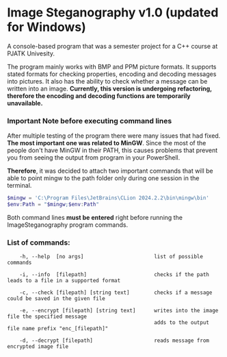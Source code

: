 # Image Steganography v1.0 (updated for Windows)

A console-based program that was a semester project for a C++ course at PJATK Univesity.

The program mainly works with BMP and PPM picture formats. It supports stated formats for checking properties, encoding and decoding messages into pictures. It also has the ability to check whether a message can be written into an image.
**Currently, this version is undergoing refactoring, therefore the encoding and decoding functions are temporarily unavailable.**

### Important Note before executing command lines
After multiple testing of the program there were many issues that had fixed. **The most important one was related to MinGW**. Since the most of the people don't have MinGW in their PATH, this causes problems that prevent you from seeing the output from program in your PowerShell.

**Therefore**, it was decided to attach two important commands that will be able to point mingw to the path folder only during one session in the terminal.

```powershell
$mingw = 'C:\Program Files\JetBrains\CLion 2024.2.2\bin\mingw\bin'
$env:Path = "$mingw;$env:Path"    
```

Both command lines **must be entered** right before running the ImageSteganography program commands.

### List of commands:

        -h, --help  [no args]                       list of possible commands

        -i, --info  [filepath]                      checks if the path leads to a file in a supported format

        -c, --check [filepath] [string text]        checks if a message could be saved in the given file

        -e, --encrypt [filepath] [string text]      writes into the image file the specified message
                                                    adds to the output file name prefix "enc_[filepath]"

        -d, --decrypt [filepath]                    reads message from encrypted image file
